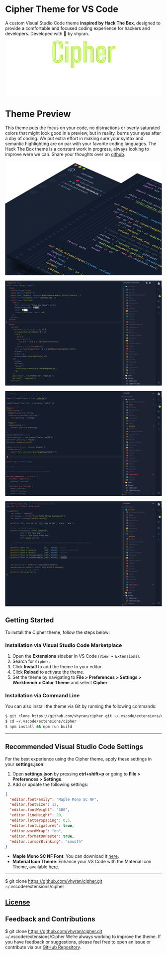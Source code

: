 # Cipher Theme for VS Code

A custom Visual Studio Code theme **inspired by Hack The Box**, designed to provide a comfortable and focused coding experience for hackers and developers. Developed with 💚 by vhyran.

<p align="center">
  <img src="https://raw.githubusercontent.com/vhyran/cipher/master/static/hero.png">
</p>

# Theme Preview

This theme puts the focus on your code, no distractions or overly saturated colors that might look good in a preview, but in reality, burns your eyes after a day of coding. We put extra effort in making sure your syntax and semantic highlighting are on par with your favorite coding languages. The Hack The Box theme is a constant work in progress, always looking to improve were we can. Share your thoughts over on [github](https://github.com/vhyran/cipher/issues).

<p align="center">
  <img src="https://raw.githubusercontent.com/vhyran/cipher/master/static/theme-perspective-1.png">
</p>

<p align="center">
  <img src="https://raw.githubusercontent.com/vhyran/cipher/master/static/htb-theme1.png">
</p>

<p align="center">
  <img src="https://raw.githubusercontent.com/vhyran/cipher/master/static/htb-theme2.png">
</p>

<p align="center">
  <img src="https://raw.githubusercontent.com/vhyran/cipher/master/static/htb-theme3.png">
</p>

## Getting Started

To install the Cipher theme, follow the steps below:

### Installation via Visual Studio Code Marketplace

1. Open the **Extensions** sidebar in VS Code (`View → Extensions`).
2. Search for `Cipher`.
3. Click **Install** to add the theme to your editor.
4. Click **Reload** to activate the theme.
5. Set the theme by navigating to **File > Preferences > Settings > Workbench > Color Theme** and select **Cipher**.

### Installation via Command Line

You can also install the theme via Git by running the following commands:

```bash
$ git clone https://github.com/vhyran/cipher.git ~/.vscode/extensions/cipher
$ cd ~/.vscode/extensions/cipher
$ npm install && npm run build
```

---

## Recommended Visual Studio Code Settings

For the best experience using the Cipher theme, apply these settings in your **settings.json**:

1. Open **settings.json** by pressing **ctrl+shift+p** or going to **File > Preferences > Settings**.
2. Add or update the following settings:

```json
{
  "editor.fontFamily": "Maple Mono SC NF",
  "editor.fontSize": 12,
  "editor.fontWeight": "300",
  "editor.lineHeight": 20,
  "editor.letterSpacing": 0.5,
  "editor.fontLigatures": true,
  "editor.wordWrap": "on",
  "editor.formatOnPaste": true,
  "editor.cursorBlinking": "smooth"
}
```

- **Maple Mono SC NF Font**: You can download it [here](https://github.com/subframe7536/Maple-font).
- **Material Icon Theme**: Enhance your VS Code with the Material Icon Theme, available [here](https://marketplace.visualstudio.com/items?itemName=PKief.material-icon-theme).

---

$ git clone https://github.com/vhyran/cipher.git ~/.vscode/extensions/cipher

## [License](https://raw.githubusercontent.com/vhyran/cipher/master/LICENSE)

## Feedback and Contributions

$ git clone https://github.com/vhyran/cipher.git ~/.vscode/extensions/Cipher
We’re always working to improve the theme. If you have feedback or suggestions, please feel free to open an issue or contribute via our [GitHub Repository](https://github.com/vhyran/cipher).
